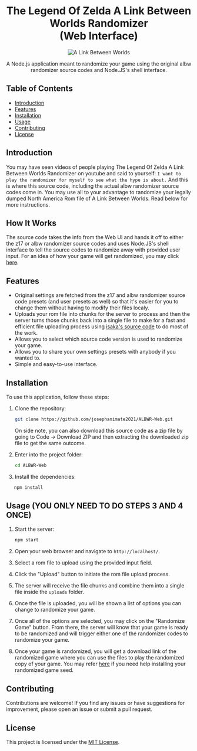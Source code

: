 <div align="center">
  <h1>
    The Legend Of Zelda A Link Between Worlds Randomizer 
    <br>
    (Web Interface)
  </h1>
  <img src="https://www.nicepng.com/png/full/336-3365377_the-legend-of-zelda-a-link-between-worlds.png" alt="A Link Between Worlds">
  <p>A Node.js application meant to randomize your game using the original albw randomizer source codes and Node.JS's shell interface.</p>
</div>

## Table of Contents

- [Introduction](#introduction)
- [Features](#features)
- [Installation](#installation)
- [Usage](#usage)
- [Contributing](#contributing)
- [License](#license)

## Introduction

You may have seen videos of people playing The Legend Of Zelda A Link Between Worlds Randomizer on youtube and said to yourself: `I want to play the randomizer for myself to see what the hype is about.`
And this is where this source code, including the actual albw randomizer source codes come in. You may use all to your advantage to randomize your legally dumped North America Rom file of A Link Between Worlds. Read below for more instructions.


## How It Works

The source code takes the info from the Web UI and hands it off to either the z17 or albw randomizer source codes and uses Node.JS's shell interface to tell the source codes to randomize away with provided user input. For an idea of how your game will get randomized, you may click [here](https://github.com/rickfay/z17-randomizer/tree/master?tab=readme-ov-file#running-the-randomizer).


## Features

- Original settings are fetched from the z17 and albw randomizer source code presets (and user presets as well) so that it's easier for you to change them without having to modify their files localy.
- Uploads your rom file into chunks for the server to process and then the server turns those chunks back into a single file to make for a fast and efficient file uploading process using [isaka's source code](https://github.com/isaka-james/chunks-to-file) to do most of the work.
- Allows you to select which source code version is used to randomize your game.
- Allows you to share your own settings presets with anybody if you wanted to.
- Simple and easy-to-use interface.


## Installation

To use this application, follow these steps:

1. Clone the repository:

   ```bash
   git clone https://github.com/josephanimate2021/ALBWR-Web.git
   ```
   On side note, you can also download this source code as a zip file by going to Code -> Download ZIP and then extracting the downloaded zip file to get the same outcome.

2. Enter into the project folder:

   ```bash
   cd ALBWR-Web
   ```
3. Install the dependencies:
```bash
   npm install
```

## Usage (YOU ONLY NEED TO DO STEPS 3 AND 4 ONCE)

1. Start the server:

   ```bash
   npm start
   ```

2. Open your web browser and navigate to `http://localhost/`.
3. Select a rom file to upload using the provided input field.
4. Click the "Upload" button to initiate the rom file upload process.
5. The server will receive the file chunks and combine them into a single file inside the `uploads` folder.
6. Once the file is uploaded, you will be shown a list of options you can change to randomize your game.
7. Once all of the options are selected, you may click on the "Randomize Game" button. From there, the server will know that your game is ready to be randomized and will trigger either one of the randomizer codes to randomize your game.
8. Once your game is randomized, you will get a download link of the randomized game where you can use the files to play the randomized copy of your game. You may refer [here](https://github.com/rickfay/z17-randomizer/tree/master?tab=readme-ov-file#installing-seeds) if you need help installing your randomized game seed.

## Contributing

Contributions are welcome! If you find any issues or have suggestions for improvement, please open an issue or submit a pull request.

## License

This project is licensed under the [MIT License](LICENSE).
